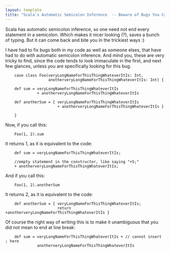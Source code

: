 ```yaml
---
layout: template
title: "Scala's Automatic Semicolon Inference  -- Beware of Bugs You Can Cause"
---
```


Scala has automatic semicolon inference, so one need not end every statement in a semicolon. Which makes it nicer looking (?), saves a bunch of typing. But it can come back and bite you in the trickiest ways :)

I have had to fix bugs both in my code as well as someone elses, that have had to do with automatic semicolon inference. And mind you, these are very tricky to find, since the code tends to look immaculate in the first, and next few glances, unless you are specifically looking for this bug. 


		case class Foo(veryLongNameForThisThingWhateverItIs: Int,
                       anotherveryLongNameForThisThingWhateverItIs: Int) {
  
  		def sum = veryLongNameForThisThingWhateverItIs
                  + anotherveryLongNameForThisThingWhateverItIs

 	 	def anotherSum = { veryLongNameForThisThingWhateverItIs
                           + anotherveryLongNameForThisThingWhateverItIs }

		}

Now, if you call this:


		Foo(1, 2).sum

It returns 1, as it is equivalent to the code: 	
	

		def sum = veryLongNameForThisThingWhateverItIs;
  
   		//empty statement in the constructor, like saying "+5;"
		+ anotherveryLongNameForThisThingWhateverItIs;

And if you call this:
	

		Foo(1, 2).anotherSum

It returns 2, as it is equivalent to the code: 


		def anotherSum = { veryLongNameForThisThingWhateverItIs;
   	                       return +anotherveryLongNameForThisThingWhateverItIs }
	 

Of course the right way of writing this is to make it unambiguous that you did not mean to end at line break: 


		def sum = veryLongNameForThisThingWhateverItIs + // cannot insert ; here
   	              anotherveryLongNameForThisThingWhateverItIs


